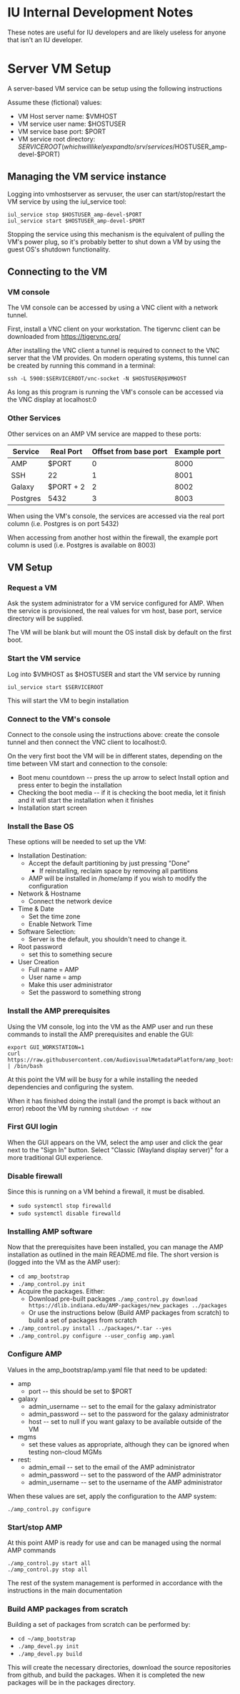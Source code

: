 # IU Internal Development Notes

These notes are useful for IU developers and are likely useless for anyone
that isn't an IU developer.

# Server VM Setup

A server-based VM service can be setup using the following instructions

Assume these (fictional) values:
* VM Host server name:  $VMHOST
* VM service user name:  $HOSTUSER
* VM service base port:  $PORT
* VM service root directory:  $SERVICEROOT (which will likely expand to /srv/services/$HOSTUSER_amp-devel-$PORT)

## Managing the VM service instance

Logging into vmhostserver as servuser, the user can start/stop/restart the
VM service by using the iul_service tool:

```
iul_service stop $HOSTUSER_amp-devel-$PORT
iul_service start $HOSTUSER_amp-devel-$PORT
```

Stopping the service using this mechanism is the equivalent of pulling the
VM's power plug, so it's probably better to shut down a VM by using the
guest OS's shutdown functionality.


## Connecting to the VM 

### VM console
The VM console can be accessed by using a VNC client with a network tunnel.

First, install a VNC client on your workstation.  The tigervnc client can be
downloaded from https://tigervnc.org/

After installing the VNC client a tunnel is required to connect to the
VNC server that the VM provides.   On modern operating systems, this tunnel
can be created by running this command in a terminal:

```
ssh -L 5900:$SERVICEROOT/vnc-socket -N $HOSTUSER@$VMHOST
```

As long as this program is running the VM's console can be accessed via the
VNC display at localhost:0

### Other Services

Other services on an AMP VM service are mapped to these ports:

| Service | Real Port | Offset from base port | Example port |
| --- | --- | --- | --- |
| AMP | $PORT | 0 | 8000 |
| SSH | 22 | 1 | 8001 |
| Galaxy | $PORT + 2 | 2 | 8002 |
| Postgres | 5432 | 3 | 8003 |

When using the VM's console, the services are accessed via the 
real port column (i.e. Postgres is on port 5432)

When accessing from another host within the firewall, the example port
column is used (i.e. Postgres is available on 8003) 

## VM Setup

### Request a VM
Ask the system administrator for a VM service configured for AMP.  When the 
service is provisioned, the real values for vm host, base port, service 
directory will be supplied.  

The VM will be blank but will mount the OS install disk by default on the
first boot.

### Start the VM service
Log into $VMHOST as $HOSTUSER and start the VM service by running
```
iul_service start $SERVICEROOT
```
This will start the VM to begin installation

### Connect to the VM's console
Connect to the console using the instructions above:  create the console
tunnel and then connect the VNC client to localhost:0.

On the very first boot the VM will be in different states, depending on the
time between VM start and connection to the console:
* Boot menu countdown -- press the up arrow to select Install option and press
  enter to begin the installation
* Checking the boot media -- if it is checking the boot media, let it finish
  and it will start the installation when it finishes
* Installation start screen

### Install the Base OS

These options will be needed to set up the VM:

* Installation Destination:
  * Accept the default partitioning by just pressing "Done"
    * If reinstalling, reclaim space by removing all partitions
  * AMP will be installed in /home/amp if you wish to modify the configuration
* Network & Hostname
  * Connect the network device
* Time & Date
  * Set the time zone
  * Enable Network Time
* Software Selection:
  * Server is the default, you shouldn't need to change it.
* Root password
  * set this to something secure
* User Creation
  * Full name = AMP
  * User name = amp
  * Make this user administrator
  * Set the password to something strong

### Install the AMP prerequisites

Using the VM console, log into the VM as the AMP user and run these commands
to install the AMP prerequisites and enable the GUI:

```
export GUI_WORKSTATION=1
curl https://raw.githubusercontent.com/AudiovisualMetadataPlatform/amp_bootstrap/main/ansible/vm_bootstrap.sh | /bin/bash
```

At this point the VM will be busy for a while installing the needed dependencies
and configuring the system.

When it has finished doing the install (and the prompt is back without an error)
reboot the VM by running `shutdown -r now`

### First GUI login
When the GUI appears on the VM, select the amp user and click the gear next to
the "Sign In" button.  Select "Classic (Wayland display server)" for a more
traditional GUI experience.

### Disable firewall
Since this is running on a VM behind a firewall, it must be disabled.
* `sudo systemctl stop firewalld`
* `sudo systemctl disable firewalld`

### Installing AMP software
Now that the prerequisites have been installed, you can manage the AMP 
installation as outlined in the main README.md file.  The short version
is (logged into the VM as the AMP user):

* `cd amp_bootstrap`
* `./amp_control.py init`
* Acquire the packages.  Either:
    * Download pre-built packages `./amp_control.py download https://dlib.indiana.edu/AMP-packages/new_packages ../packages`  
    * Or use the instructions below (Build AMP packages from scratch) to build a set of packages from scratch
* `./amp_control.py install ../packages/*.tar --yes`
* `./amp_control.py configure --user_config amp.yaml`


### Configure AMP

Values in the amp_bootstrap/amp.yaml file that need to be updated:
* amp
  * port -- this should be set to $PORT
* galaxy
  * admin_username -- set to the email for the galaxy administrator
  * admin_password -- set to the password for the galaxy administrator
  * host -- set to null if you want galaxy to be available outside of the VM
* mgms
  * set these values as appropriate, although they can be ignored when testing
    non-cloud MGMs
* rest:
  * admin_email -- set to the email of the AMP administrator
  * admin_password -- set to the password of the AMP administrator
  * admin_username -- set to the username of the AMP administrator

When these values are set, apply the configuration to the AMP system:

```
./amp_control.py configure
```

### Start/stop AMP
At this point AMP is ready for use and can be managed using the normal
AMP commands 

```
./amp_control.py start all
./amp_control.py stop all
```

The rest of the system management is performed in accordance with the 
instructions in the main documentation

### Build AMP packages from scratch
Building a set of packages from scratch can be performed by:

* `cd ~/amp_bootstrap`
* `./amp_devel.py init`
* `./amp_devel.py build`

This will create the necessary directories, download the source repositories
from github, and build the packages.  When it is completed the new packages
will be in the packages directory.

